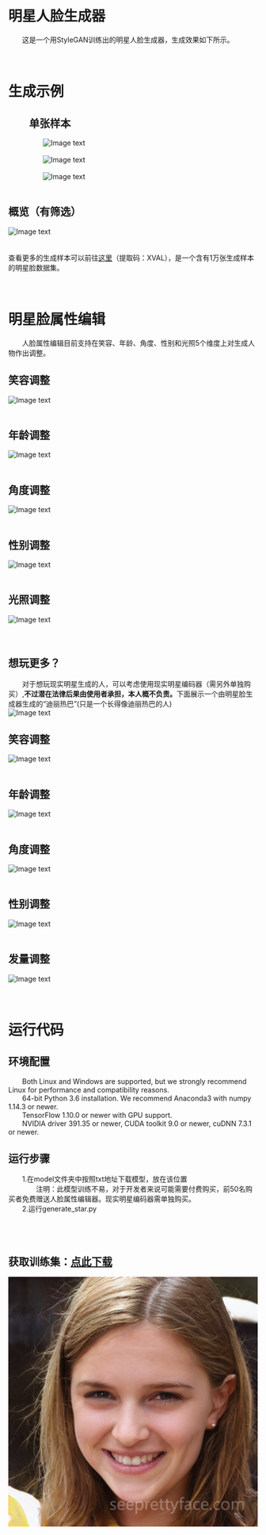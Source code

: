 # 明星人脸生成器
&emsp;&emsp;这是一个用StyleGAN训练出的明星人脸生成器，生成效果如下所示。<br /><br /><br />

# 生成示例

## &emsp;&emsp;单张样本
&emsp;&emsp;&emsp;&emsp;&emsp;![Image text](https://github.com/a312863063/seeprettyface-generator-star/blob/master/examples/example1.png)<br/><br/>
&emsp;&emsp;&emsp;&emsp;&emsp;![Image text](https://github.com/a312863063/seeprettyface-generator-star/blob/master/examples/example2.png)<br/><br/>
&emsp;&emsp;&emsp;&emsp;&emsp;![Image text](https://github.com/a312863063/seeprettyface-generator-star/blob/master/examples/example3.png)<br/><br/>

## 概览（有筛选）
![Image text](https://github.com/a312863063/seeprettyface-generator-star/blob/master/examples/64_examples.jpg)
<br /><br /><br />
查看更多的生成样本可以前往[这里](https://pan.baidu.com/s/1g5ASVZcRoYvClxqsQpShXQ)（提取码：XVAL），是一个含有1万张生成样本的明星脸数据集。<br /><br /><br />

# 明星脸属性编辑
&emsp;&emsp;人脸属性编辑目前支持在笑容、年龄、角度、性别和光照5个维度上对生成人物作出调整。
## 笑容调整
![Image text](https://github.com/a312863063/seeprettyface-generator-star/blob/master/examples/edit_smile.jpg)
<br/><br/>
## 年龄调整
![Image text](https://github.com/a312863063/seeprettyface-generator-star/blob/master/examples/edit_age.jpg)
<br/><br/>
## 角度调整
![Image text](https://github.com/a312863063/seeprettyface-generator-star/blob/master/examples/edit_angle.jpg)
<br/><br/>
## 性别调整
![Image text](https://github.com/a312863063/seeprettyface-generator-star/blob/master/examples/edit_gender.jpg)
<br/><br/>
## 光照调整
![Image text](https://github.com/a312863063/seeprettyface-generator-star/blob/master/examples/edit_exposure.jpg)
<br/><br/><br />

## 想玩更多？
&emsp;&emsp;对于想玩现实明星生成的人，可以考虑使用现实明星编码器（需另外单独购买）,<b>不过潜在法律后果由使用者承担，本人概不负责。</b>下面展示一个由明星脸生成器生成的“迪丽热巴”(只是一个长得像迪丽热巴的人)<br/>
![Image text](https://github.com/a312863063/seeprettyface-generator-star/blob/master/examples/dlrb/fake-dlrb.png)
## 笑容调整
![Image text](https://github.com/a312863063/seeprettyface-generator-star/blob/master/examples/dlrb/dlrb_smile.jpg)
<br/><br/>
## 年龄调整
![Image text](https://github.com/a312863063/seeprettyface-generator-star/blob/master/examples/dlrb/dlrb_age.jpg)
<br/><br/>
## 角度调整
![Image text](https://github.com/a312863063/seeprettyface-generator-star/blob/master/examples/dlrb/dlrb_angle.jpg)
<br/><br/>
## 性别调整
![Image text](https://github.com/a312863063/seeprettyface-generator-star/blob/master/examples/dlrb/dlrb_gender.jpg)
<br/><br/>
## 发量调整
![Image text](https://github.com/a312863063/seeprettyface-generator-star/blob/master/examples/dlrb/dlrb_hair.jpg)
<br/><br/><br />

# 运行代码
## 环境配置
&emsp;&emsp;Both Linux and Windows are supported, but we strongly recommend Linux for performance and compatibility reasons.<br/>
&emsp;&emsp;64-bit Python 3.6 installation. We recommend Anaconda3 with numpy 1.14.3 or newer.<br/>
&emsp;&emsp;TensorFlow 1.10.0 or newer with GPU support.<br/>
&emsp;&emsp;NVIDIA driver 391.35 or newer, CUDA toolkit 9.0 or newer, cuDNN 7.3.1 or newer.<br/>

## 运行步骤
&emsp;&emsp;1.在model文件夹中按照txt地址下载模型，放在该位置<br/>
&emsp;&emsp;&emsp;&emsp;注明：此模型训练不易，对于开发者来说可能需要付费购买，前50名购买者免费赠送人脸属性编辑器。现实明星编码器需单独购买。<br/>
&emsp;&emsp;2.运行generate_star.py<br/>
<br /><br /><br />
## 获取训练集：[点此下载](http://www.seeprettyface.com/mydataset_page2.html)
![Image text](https://github.com/a312863063/seeprettyface/blob/master/EP001-01.png)
